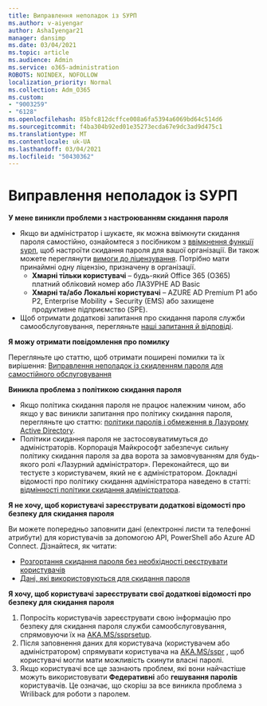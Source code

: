 ```yaml
---
title: Виправлення неполадок із SУРП
ms.author: v-aiyengar
author: AshaIyengar21
manager: dansimp
ms.date: 03/04/2021
ms.topic: article
ms.audience: Admin
ms.service: o365-administration
ROBOTS: NOINDEX, NOFOLLOW
localization_priority: Normal
ms.collection: Adm_O365
ms.custom:
- "9003259"
- "6128"
ms.openlocfilehash: 85bfc812dcffce008a6fa5394a6069bd64c514d6
ms.sourcegitcommit: f4ba304b92ed01e35273ecda67e9dc3ad9d475c1
ms.translationtype: MT
ms.contentlocale: uk-UA
ms.lasthandoff: 03/04/2021
ms.locfileid: "50430362"
---
```

# <a name="troubleshoot-sspr"></a>Виправлення неполадок із SУРП

**У мене виникли проблеми з настроюванням скидання пароля**

- Якщо ви адміністратор і шукаєте, як можна ввімкнути скидання пароля самостійно, ознайомтеся з посібником з [ввімкнення функції sурп](https://docs.microsoft.com/azure/active-directory/authentication/tutorial-enable-sspr), щоб настроїти скидання пароля для вашої організації. Ви також можете переглянути [вимоги до ліцензування](https://docs.microsoft.com/azure/active-directory/authentication/concept-sspr-licensing?WT.mc_id=Portal-Microsoft_Azure_Support). Потрібно мати принаймні одну ліцензію, призначену в організації.
    - **Хмарні тільки користувачі** – будь-який Office 365 (O365) платний обліковий номер або ЛАЗУРНЕ AD Basic
    - **Хмарні та/або Локальні користувачі** – AZURE AD Premium P1 або P2, Enterprise Mobility + Security (EMS) або захищене продуктивне підприємство (SPE).
- Щоб отримати додаткові запитання про скидання пароля служби самообслуговування, перегляньте [наші запитання й відповіді](https://docs.microsoft.com/azure/active-directory/authentication/active-directory-passwords-faq?WT.mc_id=Portal-Microsoft_Azure_Support).

**Я можу отримати повідомлення про помилку**

Перегляньте цю статтю, щоб отримати поширені помилки та їх вирішення: [Виправлення неполадок із скидленням пароля для самостійного обслуговування](https://docs.microsoft.com/azure/active-directory/authentication/active-directory-passwords-troubleshoot?WT.mc_id=Portal-Microsoft_Azure_Support)

**Виникла проблема з політикою скидання пароля**

- Якщо політика скидання пароля не працює належним чином, або якщо у вас виникли запитання про політику скидання пароля, перегляньте цю статтю: [політики паролів і обмеження в Лазурому Active Directory](https://docs.microsoft.com/azure/active-directory/authentication/concept-sspr-policy?WT.mc_id=Portal-Microsoft_Azure_Support).
- Політики скидання пароля не застосовуватимуться до адміністраторів. Корпорація Майкрософт забезпечує сильну політику скидання пароля за два ворота за замовчуванням для будь-якого ролі «Лазурний адміністратор». Переконайтеся, що ви тестуєте з користувачем, який не є адміністратором. Докладні відомості про політику скидання адміністратора наведено в статті: [відмінності політики скидання адміністратора](https://docs.microsoft.com/azure/active-directory/authentication/concept-sspr-policy?WT.mc_id=Portal-Microsoft_Azure_Support#administrator-reset-policy-differences).

**Я не хочу, щоб користувачі зареєструвати додаткові відомості про безпеку для скидання пароля**

Ви можете попередньо заповнити дані (електронні листи та телефонні атрибути) для користувачів за допомогою API, PowerShell або Azure AD Connect. Дізнайтеся, як читати:

- [Розгортання скидання пароля без необхідності реєструвати користувачів](https://docs.microsoft.com/azure/active-directory/active-directory-passwords-data?WT.mc_id=Portal-Microsoft_Azure_Support#set-and-read-authentication-data-using-powershell)
- [Дані, які використовуються для скидання пароля](https://docs.microsoft.com/azure/active-directory/active-directory-passwords-data?WT.mc_id=Portal-Microsoft_Azure_Support)

**Я хочу, щоб користувачі зареєструвати свої додаткові відомості про безпеку для скидання пароля**

1. Попросіть користувачів зареєструвати свою інформацію про безпеку для скидання пароля служби самообслуговування, спрямовуючи їх на [AKA.MS/ssprsetup](https://mysignins.microsoft.com/security-info).
1. Після заповнення даних для користувача (користувачем або адміністратором) спрямувати користувача на [AKA.MS/sspr](https://passwordreset.microsoftonline.com/) , щоб користувачі могли мати можливість скинути власні паролі.
1. Якщо користувачі все ще зазнають проблем, які вони найчастіше можуть використовувати **Федеративні** або **гешування паролів** користувачів. Це означає, що скоріш за все виникла проблема з Wriliback для роботи з паролем.